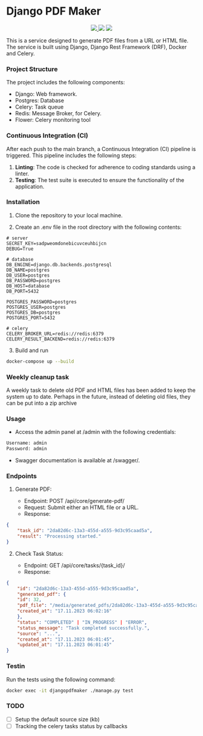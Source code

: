 # Django PDF Maker

<p align="center">
   <a href="https://github.com/nnnLik/djangopdfmaker/actions/workflows/django-tests.yaml">
        <img src="https://github.com/nnnLik/djangopdfmaker/actions/workflows/django-tests.yaml/badge.svg?branch=master">
    <a href="https://github.com/python/cpython">
     <img src="https://img.shields.io/badge/Python-3.11-FF1493.svg"></a>
    <a href="https://github.com/nnnLik/social_network-django">
        <img src="https://img.shields.io/github/repo-size/nnnLik/social_network-django"></a>
</p>

This is a service designed to generate PDF files from a URL or HTML file. The service is built using Django, Django Rest Framework (DRF), Docker and Celery.

### Project Structure

The project includes the following components:

* Django: Web framework.
* Postgres: Database
* Celery: Task queue
* Redis: Message Broker, for Celery.
* Flower: Celery monitoring tool

### Continuous Integration (CI)

After each push to the main branch, a Continuous Integration (CI) pipeline is triggered. This pipeline includes the following steps:

1. __Linting__: The code is checked for adherence to coding standards using a linter.
2. __Testing__: The test suite is executed to ensure the functionality of the application.

### Installation

1. Clone the repository to your local machine.

2. Create an .env file in the root directory with the following contents:
```
# server
SECRET_KEY=sadpweomdonebicuvceuhbijcn
DEBUG=True

# database
DB_ENGINE=django.db.backends.postgresql
DB_NAME=postgres
DB_USER=postgres
DB_PASSWORD=postgres
DB_HOST=database
DB_PORT=5432

POSTGRES_PASSWORD=postgres
POSTGRES_USER=postgres
POSTGRES_DB=postgres
POSTGRES_PORT=5432

# celery
CELERY_BROKER_URL=redis://redis:6379
CELERY_RESULT_BACKEND=redis://redis:6379
```

3. Build and run
```bash
docker-compose up --build
```

### Weekly cleanup task

A weekly task to delete old PDF and HTML files has been added to keep the system up to date. Perhaps in the future, instead of deleting old files, they can be put into a zip archive

### Usage

* Access the admin panel at /admin with the following credentials:
```bash
Username: admin
Password: admin
```

* Swagger documentation is available at /swagger/.

### Endpoints

1. Generate PDF:

    * Endpoint: POST /api/core/generate-pdf/
    * Request: Submit either an HTML file or a URL.
    * Response:


```json
{
    "task_id": "2da82d6c-13a3-455d-a555-9d3c95caad5a",
    "result": "Processing started."
}
```

2. Check Task Status:

    * Endpoint: GET /api/core/tasks/{task_id}/
    * Response:

```json
{
    "id": "2da82d6c-13a3-455d-a555-9d3c95caad5a",
    "generated_pdf": {
    "id": 32,
    "pdf_file": "/media/generated_pdfs/2da82d6c-13a3-455d-a555-9d3c95caad5a.pdf",
    "created_at": "17.11.2023 06:02:16"
    },
    "status": "COMPLETED" | "IN_PROGRESS" | "ERROR",
    "status_message": "Task completed successfully.",
    "source": "...",
    "created_at": "17.11.2023 06:01:45",
    "updated_at": "17.11.2023 06:01:45"
}
```

### Testin

Run the tests using the following command:

```bash
docker exec -it djangopdfmaker ./manage.py test
```

### TODO
* [ ] Setup the default source size (kb)
* [ ] Tracking the celery tasks status by callbacks

